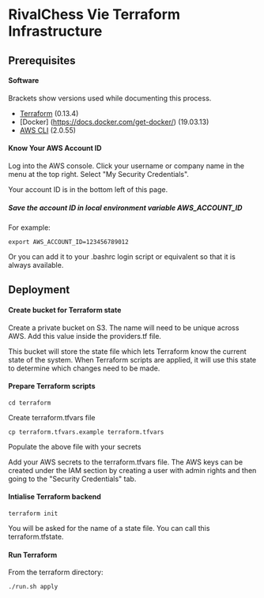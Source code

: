 # RivalChess Vie Terraform Infrastructure

## Prerequisites

#### Software

Brackets show versions used while documenting this process.

* [Terraform](https://learn.hashicorp.com/tutorials/terraform/install-cli) (0.13.4)
* [Docker] (https://docs.docker.com/get-docker/) (19.03.13)
* [AWS CLI](https://docs.aws.amazon.com/cli/latest/userguide/install-cliv2.html) (2.0.55)

#### Know Your AWS Account ID

Log into the AWS console. Click your username or company name in the menu at the top right. Select "My Security Credentials".

Your account ID is in the bottom left of this page.

##### Save the account ID in local environment variable AWS_ACCOUNT_ID

For example:

    export AWS_ACCOUNT_ID=123456789012
    
Or you can add it to your .bashrc login script or equivalent so that it is always available.
    
## Deployment

#### Create bucket for Terraform state

Create a private bucket on S3. The name will need to be unique across AWS.  Add this value inside the providers.tf file.
 
This bucket will store the state file which lets Terraform know the current state of the system. When Terraform scripts are applied, it will use this state
to determine which changes need to be made.

#### Prepare Terraform scripts

    cd terraform

Create terraform.tfvars file

    cp terraform.tfvars.example terraform.tfvars
    
Populate the above file with your secrets
    
Add your AWS secrets to the terraform.tfvars file. The AWS keys can be created under the IAM section by creating
a user with admin rights and then going to the "Security Credentials" tab.

#### Intialise Terraform backend

    terraform init
    
You will be asked for the name of a state file. You can call this terraform.tfstate.

#### Run Terraform

From the terraform directory:

    ./run.sh apply
    


    

    


